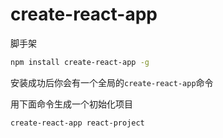 # create-react-app

脚手架

```bash
npm install create-react-app -g
```

安装成功后你会有一个全局的`create-react-app`命令

用下面命令生成一个初始化项目
```bash
create-react-app react-project
```